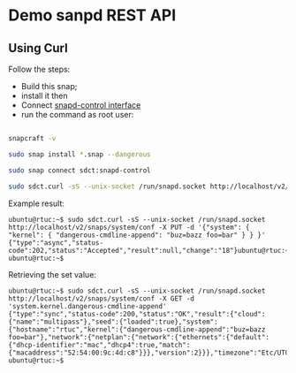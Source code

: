 # Demo sanpd REST API

## Using Curl

Follow the steps:
-  Build this snap;
-  install it then 
- Connect [snapd-control interface](https://snapcraft.io/docs/snapd-control-interface)
-  run the command as root user:
```bash

snapcraft -v

sudo snap install *.snap --dangerous

sudo snap connect sdct:snapd-control

sudo sdct.curl -sS --unix-socket /run/snapd.socket http://localhost/v2/snaps/system/conf -X PUT -d '{"system": { "kernel": { "dangerous-cmdline-append": "buz=bazz foo=bar" } } }'

```

Example result:

```console
ubuntu@rtuc:~$ sudo sdct.curl -sS --unix-socket /run/snapd.socket http://localhost/v2/snaps/system/conf -X PUT -d '{"system": { "kernel": { "dangerous-cmdline-append": "buz=bazz foo=bar" } } }'
{"type":"async","status-code":202,"status":"Accepted","result":null,"change":"18"}ubuntu@rtuc:~$
ubuntu@rtuc:~$
```

Retrieving the set value:

```console
ubuntu@rtuc:~$ sudo sdct.curl -sS --unix-socket /run/snapd.socket http://localhost/v2/snaps/system/conf -X GET -d 'system.kernel.dangerous-cmdline-append'
{"type":"sync","status-code":200,"status":"OK","result":{"cloud":{"name":"multipass"},"seed":{"loaded":true},"system":{"hostname":"rtuc","kernel":{"dangerous-cmdline-append":"buz=bazz foo=bar"},"network":{"netplan":{"network":{"ethernets":{"default":{"dhcp-identifier":"mac","dhcp4":true,"match":{"macaddress":"52:54:00:9c:4d:c8"}}},"version":2}}},"timezone":"Etc/UTC"}}}ubuntu@rtuc:~$
ubuntu@rtuc:~$
```
